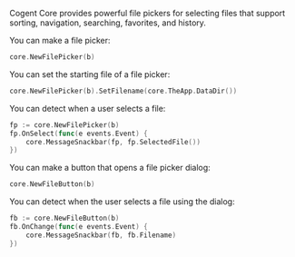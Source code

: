 Cogent Core provides powerful file pickers for selecting files that support sorting, navigation, searching, favorites, and history.

You can make a file picker:

```Go
core.NewFilePicker(b)
```

You can set the starting file of a file picker:

```Go
core.NewFilePicker(b).SetFilename(core.TheApp.DataDir())
```

You can detect when a user selects a file:

```Go
fp := core.NewFilePicker(b)
fp.OnSelect(func(e events.Event) {
    core.MessageSnackbar(fp, fp.SelectedFile())
})
```

You can make a button that opens a file picker dialog:

```Go
core.NewFileButton(b)
```

You can detect when the user selects a file using the dialog:

```Go
fb := core.NewFileButton(b)
fb.OnChange(func(e events.Event) {
    core.MessageSnackbar(fb, fb.Filename)
})
```
